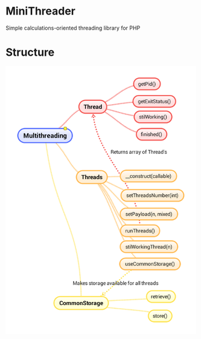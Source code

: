# MiniThreader
Simple calculations-oriented threading library for PHP

# Structure
![](Multithreading.png)

